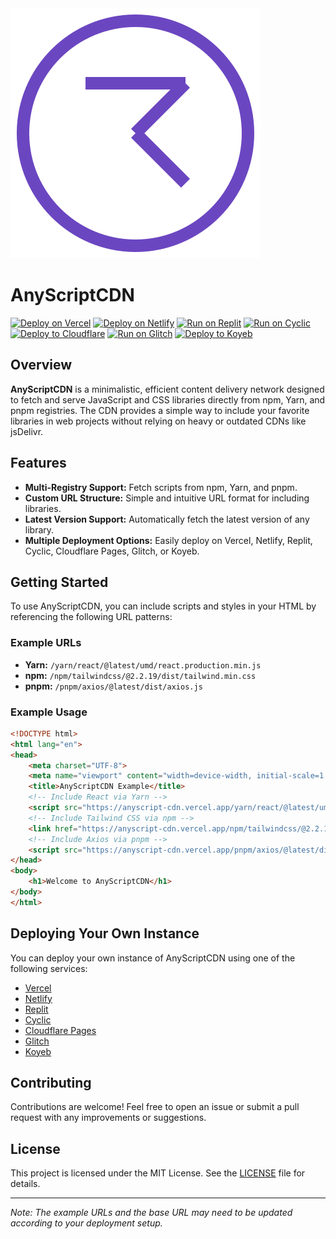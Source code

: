 
<img src="/assets/logo.svg" alt="Logo" class="">

# AnyScriptCDN

[![Deploy on Vercel](https://vercel.com/button)](https://vercel.com/new/git/external?repository-url=https://github.com/linuxfandudeguy/anyscriptCDN)
[![Deploy on Netlify](https://www.netlify.com/img/deploy/button.svg)](https://app.netlify.com/start/deploy?repository=https://github.com/linuxfandudeguy/anyscriptCDN)
[![Run on Replit](https://raw.githubusercontent.com/BinBashBanana/deploy-buttons/master/buttons/remade/replit.svg)](https://replit.com/github/linuxfandudeguy/anyscriptCDN)
[![Run on Cyclic](https://raw.githubusercontent.com/BinBashBanana/deploy-buttons/master/buttons/official/cyclic.svg)](https://app.cyclic.sh/api/app/deploy/linuxfandudeguy/anyscriptCDN)
[![Deploy to Cloudflare](https://raw.githubusercontent.com/z1g-project/terbium/main/static/resources/cflogo.png)](https://github.com/linuxfandudeguy/anyscriptCDN/wiki/Deploy-to-Cloudflare-Pages)
[![Run on Glitch](https://raw.githubusercontent.com/BinBashBanana/deploy-buttons/master/buttons/official/glitch.svg)](https://glitch.com/edit/#!/import/github/linuxfandudeguy/anyscriptCDN)
[![Deploy to Koyeb](https://binbashbanana.github.io/deploy-buttons/buttons/remade/koyeb.svg)](https://app.koyeb.com/deploy?type=git&repository=github.com/linuxfandudeguy/anyscriptCDN&branch=main&name=anyscriptCDN)

## Overview

**AnyScriptCDN** is a minimalistic, efficient content delivery network designed to fetch and serve JavaScript and CSS libraries directly from npm, Yarn, and pnpm registries. The CDN provides a simple way to include your favorite libraries in web projects without relying on heavy or outdated CDNs like jsDelivr.

## Features

- **Multi-Registry Support:** Fetch scripts from npm, Yarn, and pnpm.
- **Custom URL Structure:** Simple and intuitive URL format for including libraries.
- **Latest Version Support:** Automatically fetch the latest version of any library.
- **Multiple Deployment Options:** Easily deploy on Vercel, Netlify, Replit, Cyclic, Cloudflare Pages, Glitch, or Koyeb.

## Getting Started

To use AnyScriptCDN, you can include scripts and styles in your HTML by referencing the following URL patterns:

### Example URLs

- **Yarn:** `/yarn/react/@latest/umd/react.production.min.js`
- **npm:** `/npm/tailwindcss/@2.2.19/dist/tailwind.min.css`
- **pnpm:** `/pnpm/axios/@latest/dist/axios.js`

### Example Usage

```html
<!DOCTYPE html>
<html lang="en">
<head>
    <meta charset="UTF-8">
    <meta name="viewport" content="width=device-width, initial-scale=1.0">
    <title>AnyScriptCDN Example</title>
    <!-- Include React via Yarn -->
    <script src="https://anyscript-cdn.vercel.app/yarn/react/@latest/umd/react.production.min.js"></script>
    <!-- Include Tailwind CSS via npm -->
    <link href="https://anyscript-cdn.vercel.app/npm/tailwindcss/@2.2.19/dist/tailwind.min.css" rel="stylesheet">
    <!-- Include Axios via pnpm -->
    <script src="https://anyscript-cdn.vercel.app/pnpm/axios/@latest/dist/axios.js"></script>
</head>
<body>
    <h1>Welcome to AnyScriptCDN</h1>
</body>
</html>
```

## Deploying Your Own Instance

You can deploy your own instance of AnyScriptCDN using one of the following services:

- [Vercel](https://vercel.com/new/git/external?repository-url=https://github.com/linuxfandudeguy/anyscriptCDN)
- [Netlify](https://app.netlify.com/start/deploy?repository=https://github.com/linuxfandudeguy/anyscriptCDN)
- [Replit](https://replit.com/github/linuxfandudeguy/anyscriptCDN)
- [Cyclic](https://app.cyclic.sh/api/app/deploy/linuxfandudeguy/anyscriptCDN)
- [Cloudflare Pages](https://github.com/linuxfandudeguy/anyscriptCDN/wiki/Deploy-to-Cloudflare-Pages)
- [Glitch](https://glitch.com/edit/#!/import/github/linuxfandudeguy/anyscriptCDN)
- [Koyeb](https://app.koyeb.com/deploy?type=git&repository=github.com/linuxfandudeguy/anyscriptCDN&branch=main&name=anyscriptCDN)

## Contributing

Contributions are welcome! Feel free to open an issue or submit a pull request with any improvements or suggestions.

## License

This project is licensed under the MIT License. See the [LICENSE](LICENSE) file for details.

---

*Note: The example URLs and the base URL may need to be updated according to your deployment setup.*
